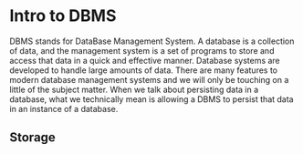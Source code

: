 # Intro to DBMS
DBMS stands for DataBase Management System. A database is a collection of data, and the management system is a set of programs to store and access that data in a quick and effective manner. Database systems are developed to handle large amounts of data. There are many features to modern database management systems and we will only be touching on a little of the subject matter. When we talk about persisting data in a database, what we technically mean is allowing a DBMS to persist that data in an instance of a database. 

## Storage

